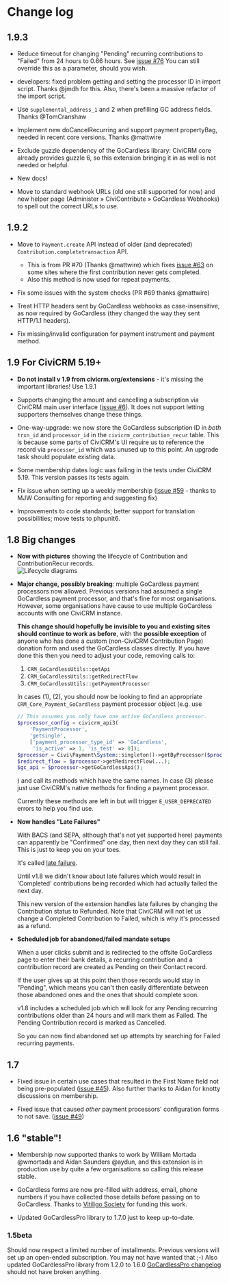 # Change log

## 1.9.3

- Reduce timeout for changing "Pending" recurring contributions to "Failed" from 24 hours to 0.66 hours. See [issue #76](https://github.com/artfulrobot/uk.artfulrobot.civicrm.gocardless/issues/76) You can still override this as a parameter, should you wish.

- developers: fixed problem getting and setting the processor ID in import script. Thanks @jmdh for this. Also, there's been a massive refactor of the import script.

- Use `supplemental_address_1` and 2 when prefilling GC address fields. Thanks @TomCranshaw

- Implement new doCancelRecurring and support payment propertyBag, needed in recent core versions. Thanks @mattwire

- Exclude guzzle dependency of the GoCardless library: CiviCRM core already provides guzzle 6, so this extension bringing it in as well is not needed or helpful.

- New docs!

- Move to standard webhook URLs (old one still supported for now) and new helper page (Administer » CiviContribute » GoCardless Webhooks) to spell out the correct URLs to use.

## 1.9.2

- Move to `Payment.create` API instead of older (and deprecated) `Contribution.completetransaction` API.
   - This is from PR #70 (Thanks @mattwire) which fixes [issue #63](https://github.com/artfulrobot/uk.artfulrobot.civicrm.gocardless/issues/63) on some sites where the first contribution never gets completed.
   - Also this method is now used for repeat payments.

- Fix some issues with the system checks (PR #69 thanks @mattwire)

- Treat HTTP headers sent by GoCardless webhooks as case-insensitive, as now required by GoCardless (they changed the way they sent HTTP/1.1 headers).

- Fix missing/invalid configuration for payment instrument and payment method.

## 1.9 For CiviCRM 5.19+

- **Do not install v 1.9 from civicrm.org/extensions** - it's missing the important libraries! Use 1.9.1

- Supports changing the amount and cancelling a subscription via CiviCRM main user interface ([issue #6](https://github.com/artfulrobot/uk.artfulrobot.civicrm.gocardless/issues/6)). It does not support letting supporters themselves change these things.

- One-way-upgrade: we now store the GoCardless subscription ID in *both* `trxn_id` and `processor_id` in the `civicrm_contribution_recur` table. This is because some parts of CiviCRM's UI require us to reference the record via `processor_id` which was unused up to this point. An upgrade task should populate existing data.

- Some membership dates logic was failing in the tests under CiviCRM 5.19. This version passes its tests again.

- Fix issue when setting up a weekly membership ([issue #59](https://github.com/artfulrobot/uk.artfulrobot.civicrm.gocardless/issues/59) - thanks to MJW Consulting for reporting and suggesting fix)

- Improvements to code standards; better support for translation possibilities; move tests to phpunit6.

## 1.8 Big changes

- **Now with pictures** showing the lifecycle of Contribution and
  ContributionRecur records.  
  ![Lifecycle diagrams](/lifecycle.svg)

- **Major change, possibly breaking**: multiple GoCardless payment processors
  now allowed. Previous versions had assumed a single GoCardless payment
  processor, and that's fine for most organisations. However, some organisations
  have cause to use multiple GoCardless accounts with one CiviCRM instance.

  **This change should hopefully be invisible to you and existing sites should
  continue to work as before**, with the **possible exception** of anyone who
  has done a custom (non-CiviCRM Contribution Page) donation form and used
  the GoCardless classes directly. If you have done this then you need to
  adjust your code, removing calls to:

  1. `CRM_GoCardlessUtils::getApi`
  2. `CRM_GoCardlessUtils::getRedirectFlow`
  3. `CRM_GoCardlessUtils::getPaymentProcessor`

  In cases (1), (2), you should now be looking to find an appropriate
  `CRM_Core_Payment_GoCardless` payment processor object (e.g. use
  ```php
  // This assumes you only have one active GoCardless processor.
  $processor_config = civicrm_api3(
      'PaymentProcessor',
      'getsingle',
      ['payment_processor_type_id' => 'GoCardless',
       'is_active' => 1, 'is_test' => 0]);
  $processor = Civi\Payment\System::singleton()->getByProcessor($processor_config);
  $redirect_flow = $processor->getRedirectFlow(...);
  $gc_api = $processor->getGoCardlessApi();
  ```

  ) and call its methods
  which have the same names. In case (3) please just use CiviCRM's native
  methods for finding a payment processor.

  Currently these methods are left in but will trigger `E_USER_DEPRECATED`
  errors to help you find use.


- **Now handles "Late Failures"**

  With BACS (and SEPA, although that's not yet supported here) payments can
  apparently be "Confirmed" one day, then next day they can still fail. This
  is just to keep you on your toes.

  It's called [late failure](https://support.gocardless.com/hc/en-gb/articles/360001467265-Payment-failures).

  Until v1.8 we didn't know about late failures which would result in
  'Completed' contributions being recorded which had actually failed the next
  day.

  This new version of the extension handles late failures by changing the
  Contribution status to Refunded. Note that CiviCRM will not let us change a
  Completed Contribution to Failed, which is why it's processed as a refund.

- **Scheduled job for abandoned/failed mandate setups**

  When a user clicks submit and is redirected to the offsite GoCardless page to
  enter their bank details, a recurring contribution and a contribution record
  are created as Pending on their Contact record.

  If the user gives up at this point then those records would stay in "Pending",
  which means you can't then easily differentiate between those abandoned ones
  and the ones that should complete soon.

  v1.8 includes a scheduled job which will look for any Pending recurring
  contributions older than 24 hours and will mark them as Failed. The Pending
  Contribution record is marked as Cancelled.

  So you can now find abandoned set up attempts by searching for Failed
  recurring payments.

## 1.7

- Fixed issue in certain use cases that resulted in the First Name field not
 being pre-populated ([issue #45](https://github.com/artfulrobot/uk.artfulrobot.civicrm.gocardless/issues/45)). Also further thanks to Aidan for knotty
 discussions on membership.

- Fixed issue that caused *other* payment processors' configuration forms to
 not save. ([issue #49](https://github.com/artfulrobot/uk.artfulrobot.civicrm.gocardless/issues/49))

##  1.6 "stable"!

- Membership now supported thanks to work by William Mortada @wmortada and
 Aidan Saunders @aydun, and this extension is in production use by quite a few
 organisations so calling this release stable.

- GoCardless forms are now pre-filled with address, email, phone numbers if
 you have collected those details before passing on to GoCardless. Thanks to
 [Vitiligo Society](https://vitiligosociety.org.uk/) for funding this work.

- Updated GoCardlessPro library to 1.7.0 just to keep up-to-date.

### 1.5beta

Should now respect a limited number of installments. Previous
versions will set up an open-ended subscription. You may not have wanted that
;-) Also updated GoCardlessPro library from 1.2.0 to 1.6.0
[GoCardlessPro changelog](https://github.com/gocardless/gocardless-pro-php/releases)
should not have broken anything.
